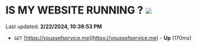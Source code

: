 # IS MY WEBSITE RUNNING ? [![](https://img.shields.io/static/v1?label=Sponsor&message=%E2%9D%A4&logo=GitHub&color=%23fe8e86)](https://github.com/sponsors/<username>)

Last updated: **2/22/2024, 10:39:53 PM**

- `GET` [https://youssefservice.me](https://youssefservice.me) - **Up** (170ms)
